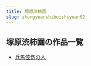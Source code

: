 ```yaml
---
title: 塚原渋柿園
slug: zhongyuanshibuishiyuan02
---
```


## 塚原渋柿園の作品一覧

- [兵馬倥偬の人](bingmakongzongn-9a7)
